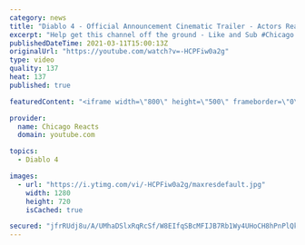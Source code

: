 ```yaml
---
category: news
title: "Diablo 4 - Official Announcement Cinematic Trailer - Actors React"
excerpt: "Help get this channel off the ground - Like and Sub #Chicago #Blind #React."
publishedDateTime: 2021-03-11T15:00:13Z
originalUrl: "https://youtube.com/watch?v=-HCPFiw0a2g"
type: video
quality: 137
heat: 137
published: true

featuredContent: "<iframe width=\"800\" height=\"500\" frameborder=\"0\" src=\"https://www.youtube.com/embed/-HCPFiw0a2g\" allow=\"accelerometer; autoplay; encrypted-media; gyroscope; picture-in-picture\" allowfullscreen></iframe>"

provider:
  name: Chicago Reacts
  domain: youtube.com

topics:
  - Diablo 4

images:
  - url: "https://i.ytimg.com/vi/-HCPFiw0a2g/maxresdefault.jpg"
    width: 1280
    height: 720
    isCached: true

secured: "jfrRUdj8u/A/UMhaDSlxRqRcSf/W8EIfqSBcMFIJB7Rb1Wy4UHoCH8hPnPlQksmKskBO7idMs/QQxCorzsxfty+PdlH1hgTtQT2Mwqjt7wpjuIrzLiOt6HkPY0NmrIQCWVdf+uJ8aQJwUNMMQ1UaqNywhSluWqKrWFTI4+QSo/6fnN9Dn+HXZ8apxeUBntPMjXwucoInFo+kcFgPYvTdPjYHmPbHDDgQ7yTRbdmfW6wXuMAiTxbMH1C+qmFXbAZnpyqNQz69Taf5EN+fXbiaP8Zo8rRkf9B3Ov+0Yj3QTzq7wBnga5qROIQ9N/+0O5SrbUsDUW6B2/jyPqv4yT3R8K+EZy95SDLnKRi5XSqjFzAklDvu6NJOy6j5Z3M8VdZFcvsvvXpnntWqm63VYKbpsBbYpo1gFjnGjBNPEHXiN0TNd8mAitTy7ND/csgQVEOO;YpBWz8/oZk9+9Lh2aUOhxQ=="
---
```


